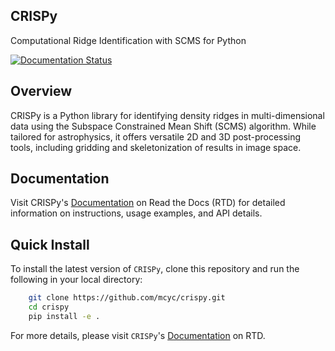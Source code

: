 ## CRISPy
Computational Ridge Identification with SCMS for Python

[![Documentation Status](https://readthedocs.org/projects/crispy-learn/badge/?version=latest)](https://mufasa.readthedocs.io/en/latest/)

## Overview

CRISPy is a Python library for identifying density ridges in multi-dimensional data using 
the Subspace Constrained Mean Shift (SCMS) algorithm. While tailored for astrophysics, it
offers versatile 2D and 3D post-processing tools, including gridding and skeletonization of
results in image space.

## Documentation

Visit CRISPy's [Documentation](https://crispy-learn.readthedocs.io/en/latest/) on Read the Docs (RTD) for detailed information on instructions, usage examples, and API details.

## Quick Install

To install the latest version of `CRISPy`, clone this repository and run the following in your local directory:

```bash
    git clone https://github.com/mcyc/crispy.git
    cd crispy
    pip install -e .
```

For more details, please visit `CRISPy`'s [Documentation](https://crispy-learn.readthedocs.io/en/latest/) on RTD.